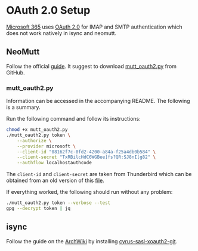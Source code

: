 # OAuth 2.0 Setup

[Microsoft 365](https://www.office.com/) uses [OAuth 2.0](https://en.wikipedia.org/wiki/OAuth)
for IMAP and SMTP authentication which does not work natively in isync and neomutt.

## NeoMutt

Follow the official
[guide](https://neomutt.org/guide/optionalfeatures#6-%C2%A0oauthbearer-and-xoauth2-support).
It suggest to download [mutt_oauth2.py](https://github.com/neomutt/neomutt/tree/main/contrib/oauth2)
from GitHub.

### mutt_oauth2.py

Information can be accessed in the accompanying README. The following is a summary.

Run the following command and follow its instructions:

```sh
chmod +x mutt_oauth2.py
./mutt_oauth2.py token \
    --authorize \
    --provider microsoft \
    --client-id "08162f7c-0fd2-4200-a84a-f25a4db0b584" \
    --client-secret "TxRBilcHdC6WGBee]fs?QR:SJ8nI[g82" \
    --authflow localhostauthcode
```

The `client-id` and `client-secret` are taken from Thunderbird which can be
obtained from an old version of this
[file](https://hg.mozilla.org/comm-central/file/tip/mailnews/base/src/OAuth2Providers.jsm).

If everything worked, the following should run without any problem:

```sh
./mutt_oauth2.py token --verbose --test
gpg --decrypt token | jq
```

## isync

Follow the guide on the
[ArchWiki](https://wiki.archlinux.org/title/Isync#Using_XOAUTH2)
by installing
[cyrus-sasl-xoauth2-git](https://aur.archlinux.org/packages/cyrus-sasl-xoauth2-git).
